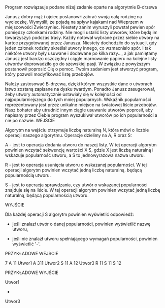 Program rozwiązauje podane niżej zadanie oparte na algorytmie B-drzewa

Janusz dobry mąż i ojciec postanowił zabrać swoją całą rodzinę na wycieczkę. Wymyślił, że pojadą na spływ kajakami nad Wieprzem w miejscowości Zwierzyniec. Niestety zanim wyruszyli powstał pewien spór pomiędzy członkami rodziny. Nie mogli ustalić listy utworów, które będą im towarzyszyć podczas trasy. Każdy notował wybrane przez siebie utwory na kartce przygotowanej przez Janusza. Niestety dochodziło do sytuacji, gdy jeden członek rodziny skreślał utwory innego, co wzmacniało spór. I tak niektóre utwory były usuwane i dodawane po kilka razy..., a jak pamiętamy Janusz jest bardzo oszczędny i ciągłe marnowanie papieru na kolejne listy utworów doprowadziło go do szewskiej pasji. W związku z powyższym postanowił poprosić Cię o pomoc. Twoim zadaniem jest stworzyć program, który pozwoli modyfikować listę przebojów.

Należy zastosować B-drzewa, dzięki którym wszystkie dane o utworach łatwo zostaną zapisane na dysku twardym. Ponadto Janusz zasugerował, żeby utwory automatycznie ustawiały się w kolejności od najpopularniejszego do tych mniej popularnych. Wskaźnik popularności reprezentowany jest przez unikalne miejsce na światowej liście przebojów. Nasz bohater aby utrudnić innym ciągłe usuwanie utworów poprosił, aby napisany przez Ciebie program wyszukiwał utworów po ich popularności a nie po nazwie.
WEJŚCIE

Algorytm na wejściu otrzymuje liczbę naturalną N, która mówi o liczbie operacji naszego algorytmu. Operacje dzielimy na A, R oraz S:

A - jest to operacja dodania utworu do naszej listy. W tej operacji algorytm powinien wczytać sekwencję wartości X S, gdzie X jest liczbą naturalną i wskazuje popularność utworu, a S to jednowyrazowa nazwa utworu.

R - jest to operacja usunięcia utworu o wskazanej popularności. W tej operacji algorytm powinien wczytać jedną liczbę naturalną, będącą popularnością utworu.

S - jest to operacja sprawdzania, czy utwór o wskazanej popularności znajduje się na liście. W tej operacji algorytm powinien wczytać jedną liczbę naturalną, będącą popularnością utworu.

WYJŚCIE

Dla każdej operacji S algorytm powinien wyświetlić odpowiedź:

- jeśli znalazł utwór o danej popularności, powinien wyświetlić nazwę utworu,

- jeśli nie znalazł utworu spełniającego wymagań popularności, powinien wyświetlić '-'.

PRZYKŁADOWE WEJŚCIE

7
A 11 Utwor1
A 311 Utwor2
S 11
A 12 Utwor3
R 11
S 11
S 12

PRZYKŁADOWE WYJŚCIE

Utwor1

-

Utwor3
